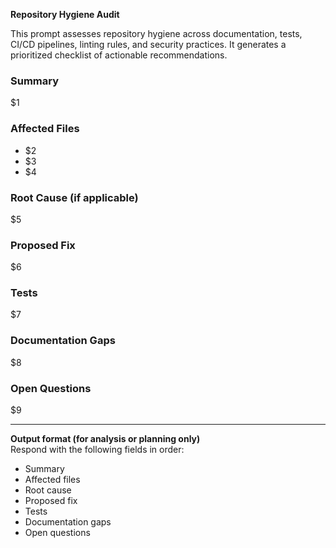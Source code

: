 <!-- $1=source Markdown text, $2=template name (optional), $3=max placeholders (default 7) -->
**Repository Hygiene Audit**

This prompt assesses repository hygiene across documentation, tests, CI/CD pipelines, linting rules, and security practices. It generates a prioritized checklist of actionable recommendations.

### Summary
$1

### Affected Files
- $2  
- $3  
- $4  

### Root Cause (if applicable)
$5

### Proposed Fix
$6

### Tests
$7

### Documentation Gaps
$8

### Open Questions
$9

---

**Output format (for analysis or planning only)**  
Respond with the following fields in order:  
- Summary  
- Affected files  
- Root cause  
- Proposed fix  
- Tests  
- Documentation gaps  
- Open questions
